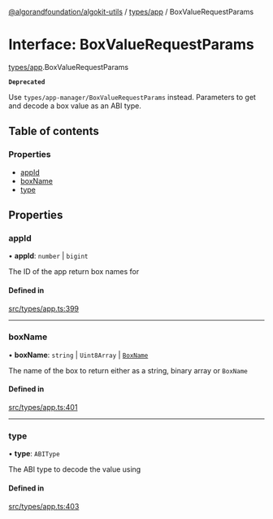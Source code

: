 [@algorandfoundation/algokit-utils](../README.md) / [types/app](../modules/types_app.md) / BoxValueRequestParams

# Interface: BoxValueRequestParams

[types/app](../modules/types_app.md).BoxValueRequestParams

**`Deprecated`**

Use `types/app-manager/BoxValueRequestParams` instead.
Parameters to get and decode a box value as an ABI type.

## Table of contents

### Properties

- [appId](types_app.BoxValueRequestParams.md#appid)
- [boxName](types_app.BoxValueRequestParams.md#boxname)
- [type](types_app.BoxValueRequestParams.md#type)

## Properties

### appId

• **appId**: `number` \| `bigint`

The ID of the app return box names for

#### Defined in

[src/types/app.ts:399](https://github.com/algorandfoundation/algokit-utils-ts/blob/main/src/types/app.ts#L399)

___

### boxName

• **boxName**: `string` \| `Uint8Array` \| [`BoxName`](types_app.BoxName.md)

The name of the box to return either as a string, binary array or `BoxName`

#### Defined in

[src/types/app.ts:401](https://github.com/algorandfoundation/algokit-utils-ts/blob/main/src/types/app.ts#L401)

___

### type

• **type**: `ABIType`

The ABI type to decode the value using

#### Defined in

[src/types/app.ts:403](https://github.com/algorandfoundation/algokit-utils-ts/blob/main/src/types/app.ts#L403)
